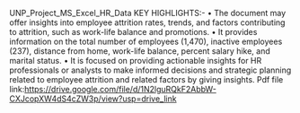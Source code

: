 UNP_Project_MS_Excel_HR_Data
KEY HIGHLIGHTS:-
• The document may offer insights into employee attrition rates, trends, and factors contributing to attrition, such as work-life balance and promotions.
• It provides information on the total number of employees (1,470), inactive employees (237), distance from home, work-life balance, percent salary hike, and marital status.
• It is focused on providing actionable insights for HR professionals or analysts to make informed decisions and strategic planning related to employee attrition and related factors by giving insights.
Pdf file link:https://drive.google.com/file/d/1N2lguRQkF2AbbW-CXJcopXW4dS4cZW3p/view?usp=drive_link
